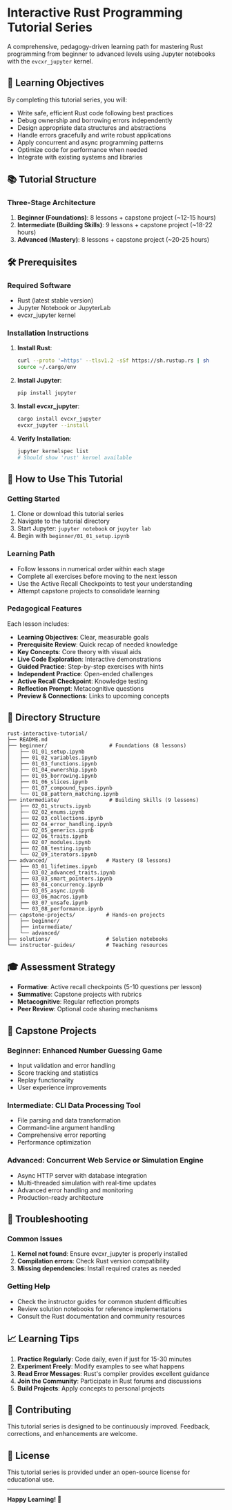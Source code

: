 # Interactive Rust Programming Tutorial Series

A comprehensive, pedagogy-driven learning path for mastering Rust programming from beginner to advanced levels using Jupyter notebooks with the `evcxr_jupyter` kernel.

## 🎯 Learning Objectives

By completing this tutorial series, you will:
- Write safe, efficient Rust code following best practices
- Debug ownership and borrowing errors independently
- Design appropriate data structures and abstractions
- Handle errors gracefully and write robust applications
- Apply concurrent and async programming patterns
- Optimize code for performance when needed
- Integrate with existing systems and libraries

## 📚 Tutorial Structure

### Three-Stage Architecture
1. **Beginner (Foundations)**: 8 lessons + capstone project (~12-15 hours)
2. **Intermediate (Building Skills)**: 9 lessons + capstone project (~18-22 hours)
3. **Advanced (Mastery)**: 8 lessons + capstone project (~20-25 hours)

## 🛠️ Prerequisites

### Required Software
- Rust (latest stable version)
- Jupyter Notebook or JupyterLab
- evcxr_jupyter kernel

### Installation Instructions

1. **Install Rust**:
   ```bash
   curl --proto '=https' --tlsv1.2 -sSf https://sh.rustup.rs | sh
   source ~/.cargo/env
   ```

2. **Install Jupyter**:
   ```bash
   pip install jupyter
   ```

3. **Install evcxr_jupyter**:
   ```bash
   cargo install evcxr_jupyter
   evcxr_jupyter --install
   ```

4. **Verify Installation**:
   ```bash
   jupyter kernelspec list
   # Should show 'rust' kernel available
   ```

## 📖 How to Use This Tutorial

### Getting Started
1. Clone or download this tutorial series
2. Navigate to the tutorial directory
3. Start Jupyter: `jupyter notebook` or `jupyter lab`
4. Begin with `beginner/01_01_setup.ipynb`

### Learning Path
- Follow lessons in numerical order within each stage
- Complete all exercises before moving to the next lesson
- Use the Active Recall Checkpoints to test your understanding
- Attempt capstone projects to consolidate learning

### Pedagogical Features
Each lesson includes:
- **Learning Objectives**: Clear, measurable goals
- **Prerequisite Review**: Quick recap of needed knowledge
- **Key Concepts**: Core theory with visual aids
- **Live Code Exploration**: Interactive demonstrations
- **Guided Practice**: Step-by-step exercises with hints
- **Independent Practice**: Open-ended challenges
- **Active Recall Checkpoint**: Knowledge testing
- **Reflection Prompt**: Metacognitive questions
- **Preview & Connections**: Links to upcoming concepts

## 📁 Directory Structure

```
rust-interactive-tutorial/
├── README.md
├── beginner/                    # Foundations (8 lessons)
│   ├── 01_01_setup.ipynb
│   ├── 01_02_variables.ipynb
│   ├── 01_03_functions.ipynb
│   ├── 01_04_ownership.ipynb
│   ├── 01_05_borrowing.ipynb
│   ├── 01_06_slices.ipynb
│   ├── 01_07_compound_types.ipynb
│   └── 01_08_pattern_matching.ipynb
├── intermediate/                # Building Skills (9 lessons)
│   ├── 02_01_structs.ipynb
│   ├── 02_02_enums.ipynb
│   ├── 02_03_collections.ipynb
│   ├── 02_04_error_handling.ipynb
│   ├── 02_05_generics.ipynb
│   ├── 02_06_traits.ipynb
│   ├── 02_07_modules.ipynb
│   ├── 02_08_testing.ipynb
│   └── 02_09_iterators.ipynb
├── advanced/                   # Mastery (8 lessons)
│   ├── 03_01_lifetimes.ipynb
│   ├── 03_02_advanced_traits.ipynb
│   ├── 03_03_smart_pointers.ipynb
│   ├── 03_04_concurrency.ipynb
│   ├── 03_05_async.ipynb
│   ├── 03_06_macros.ipynb
│   ├── 03_07_unsafe.ipynb
│   └── 03_08_performance.ipynb
├── capstone-projects/          # Hands-on projects
│   ├── beginner/
│   ├── intermediate/
│   └── advanced/
├── solutions/                  # Solution notebooks
└── instructor-guides/          # Teaching resources
```

## 🎓 Assessment Strategy

- **Formative**: Active recall checkpoints (5-10 questions per lesson)
- **Summative**: Capstone projects with rubrics
- **Metacognitive**: Regular reflection prompts
- **Peer Review**: Optional code sharing mechanisms

## 🚀 Capstone Projects

### Beginner: Enhanced Number Guessing Game
- Input validation and error handling
- Score tracking and statistics
- Replay functionality
- User experience improvements

### Intermediate: CLI Data Processing Tool
- File parsing and data transformation
- Command-line argument handling
- Comprehensive error reporting
- Performance optimization

### Advanced: Concurrent Web Service or Simulation Engine
- Async HTTP server with database integration
- Multi-threaded simulation with real-time updates
- Advanced error handling and monitoring
- Production-ready architecture

## 🔧 Troubleshooting

### Common Issues
1. **Kernel not found**: Ensure evcxr_jupyter is properly installed
2. **Compilation errors**: Check Rust version compatibility
3. **Missing dependencies**: Install required crates as needed

### Getting Help
- Check the instructor guides for common student difficulties
- Review solution notebooks for reference implementations
- Consult the Rust documentation and community resources

## 📈 Learning Tips

1. **Practice Regularly**: Code daily, even if just for 15-30 minutes
2. **Experiment Freely**: Modify examples to see what happens
3. **Read Error Messages**: Rust's compiler provides excellent guidance
4. **Join the Community**: Participate in Rust forums and discussions
5. **Build Projects**: Apply concepts to personal projects

## 🤝 Contributing

This tutorial series is designed to be continuously improved. Feedback, corrections, and enhancements are welcome.

## 📄 License

This tutorial series is provided under an open-source license for educational use.

---

**Happy Learning! 🦀**
